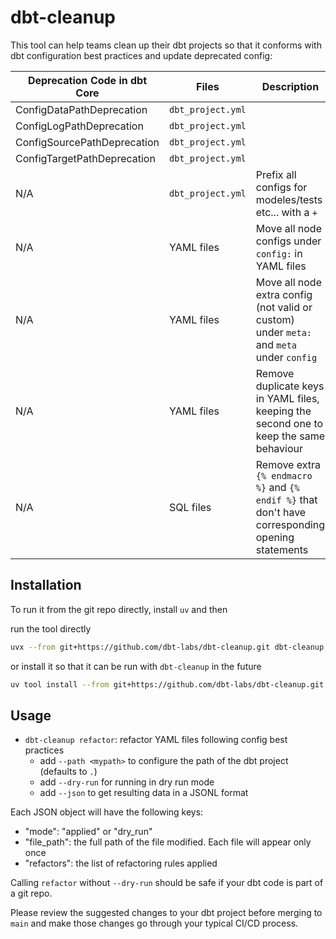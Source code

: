 # dbt-cleanup

This tool can help teams clean up their dbt projects so that it conforms with dbt configuration best practices and update deprecated config:


| Deprecation Code in dbt Core  | Files             | Description                                                                                      |
| ----------------------------- | ----------------- | ------------------------------------------------------------------------------------------------ |
| ConfigDataPathDeprecation     | `dbt_project.yml` |                                                                                                  |
| ConfigLogPathDeprecation      | `dbt_project.yml` |                                                                                                  |
| ConfigSourcePathDeprecation   | `dbt_project.yml` |                                                                                                  |
| ConfigTargetPathDeprecation   | `dbt_project.yml` |                                                                                                  |
| N/A                           | `dbt_project.yml` | Prefix all configs for modeles/tests etc... with a `+`                                           |
| N/A                           | YAML files        | Move all node configs under `config:` in YAML files                                              |
| N/A                           | YAML files        | Move all node extra config (not valid or custom) under `meta:` and `meta` under `config`         |
| N/A                           | YAML files        | Remove duplicate keys in YAML files, keeping the second one to keep the same behaviour           |
| N/A                           | SQL files         | Remove extra `{% endmacro %}` and `{% endif %}` that don't have corresponding opening statements |


## Installation

To run it from the git repo directly, install `uv` and then

run the tool directly
```sh
uvx --from git+https://github.com/dbt-labs/dbt-cleanup.git dbt-cleanup --help
```

or install it so that it can be run with `dbt-cleanup` in the future
```sh
uv tool install --from git+https://github.com/dbt-labs/dbt-cleanup.git dbt-cleanup
```

## Usage

- `dbt-cleanup refactor`: refactor YAML files following config best practices
  - add `--path <mypath>` to configure the path of the dbt project (defaults to `.`)
  - add `--dry-run` for running in dry run mode
  - add `--json` to get resulting data in a JSONL format

Each JSON object will have the following keys:

- "mode": "applied" or "dry_run" 
- "file_path": the full path of the file modified. Each file will appear only once
- "refactors": the list of refactoring rules applied

Calling `refactor` without `--dry-run` should be safe if your dbt code is part of a git repo. 

Please review the suggested changes to your dbt project before merging to `main` and make those changes go through your typical CI/CD process.
